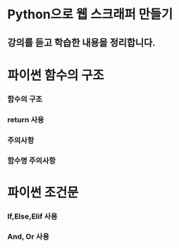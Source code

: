 # Python으로 웹 스크래퍼 만들기

## 강의를 듣고 학습한 내용을 정리합니다.

# 파이썬 함수의 구조

### 함수의 구조

### return 사용

### 주의사항

### 함수명 주의사항

# 파이썬 조건문

### If,Else,Elif 사용

### And, Or 사용
